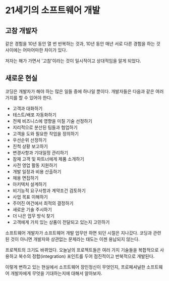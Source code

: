 # 21세기의 소프트웨어 개발

## 고참 개발자
같은 경험을 10년 동안 열 번 반복하는 것과, 10년 동안 매년 서로 다른 경험을 하는 것 사이에는 어마어마한 차이가 있다.

저자는 해가 가면서 '고참'이라는 것이 일시적이고 상대적임을 알게 되었다.

## 새로운 현실
코딩은 개발자가 해야 하는 많은 일들 중에 하나일 뿐이다. 개발자들은 다음과 같은 여러 가지를 할 수 있어야 한다.
* 고객과 대화하기
* 테스트/배포 자동화하기
* 전체 비즈니스에 영향을 미칠 기술 선정하기
* 지리적으로 분산된 팀들과 협업하기
* 고객을 도와 필요한 작업을 정의하기
* 우선순위 선정하기
* 진척 상황 보고하기
* 변경사항과 기대일정 관리하기
* 잠재 고객 및 파트너에게 제품 소개하기
* 사전 영업 활동 지원하기
* 개발 일정과 비용 산출하기
* 채용 면접하기
* 아키텍처 설계하기
* 비기능적 요구사항과 계약조건 검토하기
* 사업 목표 이해하기
* 주어진 여건에서 최적의 결정하기
* 새로운 기술 주시하기
* 더 나은 업무 방식 찾기
* 고객에게 가치 있는 상품이 전달되고 있는지 고민하기

소프트웨어 개발자가 소프트웨어 개발 업무만 하면 되던 시절은 지나갔다. 
코딩과 관련된 것이 아니면 개발자와 상관없는 문제라는 태도는 이젠 용납되지 않는다.

프로젝트의 크기도 바뀌었다. 오늘날의 프로젝트들은 여러 가지 기술들을 복합적으로 사용하고 
복수의 정합(integration) 포인트를 두어 점진적이고 반복적으로 개발된다.

이렇게 변하고 있는 현실에서 소프트웨어 장인정신이 무엇인지, 프로페셔널한 소프트웨어 개발자에게 무엇을 기대하는지에 대해서 알아보자.
